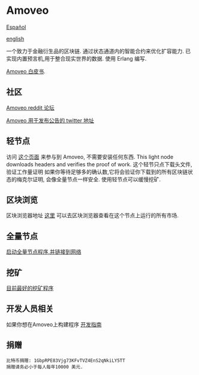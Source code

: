 Amoveo
==========
[Español](../../docs/es/README.md)

[english](../../README.md)


一个致力于金融衍生品的区块链.
通过状态通道内的智能合约来优化扩容能力.
已实现内置预言机,用于整合现实世界的数据.
使用 Erlang 编写.

[Amoveo 白皮书](../../docs/white_paper.md).

## 社区
[Amoveo reddit 论坛](https://www.reddit.com/r/Amoveo/)

[Amoveo 用于发布公告的 twitter 地址](https://twitter.com/zack_bitcoin)


## 轻节点
访问 [这个页面](http://146.185.142.103:8080/wallet.html?cn) 来参与到 Amoveo, 不需要安装任何东西.
This light node downloads headers and verifies the proof of work.
这个轻节只点下载头文件,验证工作量证明
如果你等待足够多的确认数,它将会验证你下载到的所有区块链状态的梅克尔证明, 会像全量节点一样安全.
使用轻节点可以缓慢挖矿.


## 区块浏览
区块浏览器地址 [这里](http://146.185.142.103:8080/explorer.html)
可以去区块浏览器查看在这个节点上运行的所有市场.


## 全量节点
[启动全量节点程序,并链接到网络](../../docs/getting-started/turn_it_on.md)


## 挖矿
[目前最好的挖矿程序](https://github.com/zack-bitcoin/amoveo-c-miner)


## 开发人员相关

如果你想在Amoveo上构建程序 [开发指南](../../docs/getting-started/quick_start_developer_guide.md)


## 捐赠

```
比特币捐赠: 1GbpRPE83Vjg73KFvTVZ4EnS2qNkiLY5TT
捐赠请务必小于每人每年10000 美元.
```


